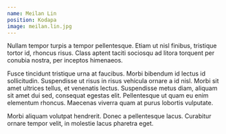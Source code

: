 ```yaml
---
name: Meilan Lin
position: Kodapa
image: meilan.lin.jpg
---
```


Nullam tempor turpis a tempor pellentesque. Etiam ut nisl finibus, tristique tortor id, rhoncus risus. Class aptent taciti sociosqu ad litora torquent per conubia nostra, per inceptos himenaeos.

Fusce tincidunt tristique urna at faucibus. Morbi bibendum id lectus id sollicitudin. Suspendisse ut risus in risus vehicula ornare a id nisl. Morbi sit amet ultrices tellus, et venenatis lectus. Suspendisse metus diam, aliquam sit amet dui sed, consequat egestas elit. Pellentesque ut quam eu enim elementum rhoncus. Maecenas viverra quam at purus lobortis vulputate.

Morbi aliquam volutpat hendrerit. Donec a pellentesque lacus. Curabitur ornare tempor velit, in molestie lacus pharetra eget.